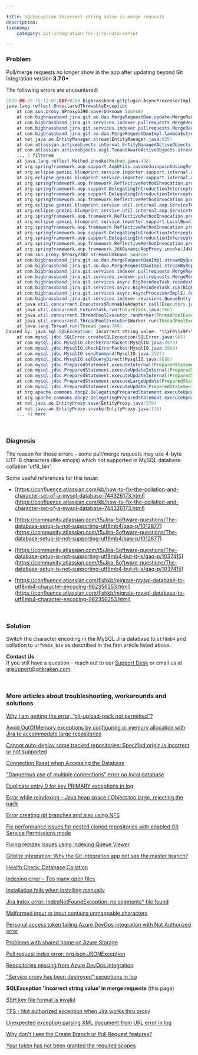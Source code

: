 ```yaml
---

title: SQLException Incorrect string value in merge requests
description:
taxonomy:
    category: git-integration-for-jira-data-center

---
```


<!-- TROUBLESHOOTING -->

### Problem

Pull/merge requests no longer show in the app after updating beyond Git Integration version **3.7.0+**.

The following errors are encountered:

```java
2020-09-28 15:12:01,087+0200 bigbrassband-gitplugin-AsyncProcessorImpl:thread - 0 ERROR      [c.b.j.g.services.async.BigReindexTask] Error retrieving merge/pull requests for repoId = 119
java.lang.reflect.UndeclaredThrowableException
	at com.sun.proxy.$Proxy5398.save(Unknown Source)
	at com.bigbrassband.jira.git.ao.dao.MergeRequestDao.update(MergeRequestDao.java:38)
	at com.bigbrassband.jira.git.services.indexer.pullrequests.MergeRequestRetrieverImpl.updateIfChanged(MergeRequestRetrieverImpl.java:185)
	at com.bigbrassband.jira.git.services.indexer.pullrequests.MergeRequestRetrieverImpl.lambda$updateMergeRequestsFull$2(MergeRequestRetrieverImpl.java:122)
	at com.bigbrassband.jira.git.ao.dao.MergeRequestDaoImpl.lambda$streamByQuery$1(MergeRequestDaoImpl.java:47)
	at net.java.ao.EntityManager.stream(EntityManager.java:825)
	at com.atlassian.activeobjects.internal.EntityManagedActiveObjects.stream(EntityManagedActiveObjects.java:164)
	at com.atlassian.activeobjects.osgi.TenantAwareActiveObjects.stream(TenantAwareActiveObjects.java:316)
	... 2 filtered
	at java.lang.reflect.Method.invoke(Method.java:498)
	at org.springframework.aop.support.AopUtils.invokeJoinpointUsingReflection(AopUtils.java:302)
	at org.eclipse.gemini.blueprint.service.importer.support.internal.aop.ServiceInvoker.doInvoke(ServiceInvoker.java:56)
	at org.eclipse.gemini.blueprint.service.importer.support.internal.aop.ServiceInvoker.invoke(ServiceInvoker.java:60)
	at org.springframework.aop.framework.ReflectiveMethodInvocation.proceed(ReflectiveMethodInvocation.java:179)
	at org.springframework.aop.support.DelegatingIntroductionInterceptor.doProceed(DelegatingIntroductionInterceptor.java:133)
	at org.springframework.aop.support.DelegatingIntroductionInterceptor.invoke(DelegatingIntroductionInterceptor.java:121)
	at org.springframework.aop.framework.ReflectiveMethodInvocation.proceed(ReflectiveMethodInvocation.java:179)
	at org.eclipse.gemini.blueprint.service.util.internal.aop.ServiceTCCLInterceptor.invokeUnprivileged(ServiceTCCLInterceptor.java:70)
	at org.eclipse.gemini.blueprint.service.util.internal.aop.ServiceTCCLInterceptor.invoke(ServiceTCCLInterceptor.java:53)
	at org.springframework.aop.framework.ReflectiveMethodInvocation.proceed(ReflectiveMethodInvocation.java:179)
	at org.eclipse.gemini.blueprint.service.importer.support.LocalBundleContextAdvice.invoke(LocalBundleContextAdvice.java:57)
	at org.springframework.aop.framework.ReflectiveMethodInvocation.proceed(ReflectiveMethodInvocation.java:179)
	at org.springframework.aop.support.DelegatingIntroductionInterceptor.doProceed(DelegatingIntroductionInterceptor.java:133)
	at org.springframework.aop.support.DelegatingIntroductionInterceptor.invoke(DelegatingIntroductionInterceptor.java:121)
	at org.springframework.aop.framework.ReflectiveMethodInvocation.proceed(ReflectiveMethodInvocation.java:179)
	at org.springframework.aop.framework.JdkDynamicAopProxy.invoke(JdkDynamicAopProxy.java:208)
	at com.sun.proxy.$Proxy2382.stream(Unknown Source)
	at com.bigbrassband.jira.git.ao.dao.MergeRequestDaoImpl.streamByQuery(MergeRequestDaoImpl.java:46)
	at com.bigbrassband.jira.git.ao.dao.MergeRequestDaoImpl.streamByRepoId(MergeRequestDaoImpl.java:37)
	at com.bigbrassband.jira.git.services.indexer.pullrequests.MergeRequestRetrieverImpl.updateMergeRequestsFull(MergeRequestRetrieverImpl.java:118)
	at com.bigbrassband.jira.git.services.indexer.pullrequests.MergeRequestRetrieverImpl.updateMergeRequests(MergeRequestRetrieverImpl.java:90)
	at com.bigbrassband.jira.git.services.async.BigReindexTask.reindexMergeRequests(BigReindexTask.java:245)
	at com.bigbrassband.jira.git.services.async.BigReindexTask.run(BigReindexTask.java:133)
	at com.bigbrassband.jira.git.services.async.AsyncProcessorImpl$1.doRun(AsyncProcessorImpl.java:86)
	at com.bigbrassband.jira.git.services.indexer.revisions.QueueEntry.run(QueueEntry.java:90)
	at java.util.concurrent.Executors$RunnableAdapter.call(Executors.java:511)
	at java.util.concurrent.FutureTask.run(FutureTask.java:266)
	at java.util.concurrent.ThreadPoolExecutor.runWorker(ThreadPoolExecutor.java:1149)
	at java.util.concurrent.ThreadPoolExecutor$Worker.run(ThreadPoolExecutor.java:624)
	at java.lang.Thread.run(Thread.java:748)
Caused by: java.sql.SQLException: Incorrect string value: '\\xF0\\x9F\\x8E\\x84 C...' for column 'TITLE' at row 1
	at com.mysql.jdbc.SQLError.createSQLException(SQLError.java:965)
	at com.mysql.jdbc.MysqlIO.checkErrorPacket(MysqlIO.java:3973)
	at com.mysql.jdbc.MysqlIO.checkErrorPacket(MysqlIO.java:3909)
	at com.mysql.jdbc.MysqlIO.sendCommand(MysqlIO.java:2527)
	at com.mysql.jdbc.MysqlIO.sqlQueryDirect(MysqlIO.java:2680)
	at com.mysql.jdbc.PreparedStatement.executeInternal(PreparedStatement.java:1858)
	at com.mysql.jdbc.PreparedStatement.executeUpdateInternal(PreparedStatement.java:2079)
	at com.mysql.jdbc.PreparedStatement.executeUpdateInternal(PreparedStatement.java:2013)
	at com.mysql.jdbc.PreparedStatement.executeLargeUpdate(PreparedStatement.java:5104)
	at com.mysql.jdbc.PreparedStatement.executeUpdate(PreparedStatement.java:1998)
	at org.apache.commons.dbcp2.DelegatingPreparedStatement.executeUpdate(DelegatingPreparedStatement.java:98)
	at org.apache.commons.dbcp2.DelegatingPreparedStatement.executeUpdate(DelegatingPreparedStatement.java:98)
	at net.java.ao.EntityProxy.save(EntityProxy.java:579)
	at net.java.ao.EntityProxy.invoke(EntityProxy.java:115)
	... 41 more
```

&nbsp;

### Diagnosis

The reason for these errors – some pull/merge requests may use 4-byte UTF-8 characters (like emojis) which not supported in MySQL database collation 'utf8\_bin'.

Some useful references for this issue:

*   [https://confluence.atlassian.com/kb/how-to-fix-the-collation-and-character-set-of-a-mysql-database-744326173.html](https://confluence.atlassian.com/kb/how-to-fix-the-collation-and-character-set-of-a-mysql-database-744326173.html)

*   [https://community.atlassian.com/t5/Jira-Software-questions/The-database-setup-is-not-supporting-utf8mb4/qaq-p/1012877](https://community.atlassian.com/t5/Jira-Software-questions/The-database-setup-is-not-supporting-utf8mb4/qaq-p/1012877)

*   [https://community.atlassian.com/t5/Jira-Software-questions/The-database-setup-is-not-supporting-utf8mb4-but-it-is/qaq-p/1037415](https://community.atlassian.com/t5/Jira-Software-questions/The-database-setup-is-not-supporting-utf8mb4-but-it-is/qaq-p/1037415)

*   [https://confluence.atlassian.com/fishkb/migrate-mysql-database-to-utf8mb4-character-encoding-962356253.html](https://confluence.atlassian.com/fishkb/migrate-mysql-database-to-utf8mb4-character-encoding-962356253.html)

&nbsp;

### Solution

Switch the character encoding in the MySQL Jira database to `utf8mb4` and collation to `utf8mb4_bin` as described in the first article listed above.

<div class="bbb-callout bbb--info">
    <div class="irow">
    <div class="ilogobox">
        <span class="logoimg"></span>
    </div>
    <div class="imsgbox">
        <b>Contact Us</b><br>
        If you still have a question - reach out to our <a href='https://help.gitkraken.com/git-integration-for-jira-data-center/gij-self-hosted-contact-support/'>Support Desk</a> or email us at <a href='mailto:gijsupport@gitkraken.com'>gijsupport@gitkraken.com</a>.
    </div>
    </div>
</div>

&nbsp;

### More articles about troubleshooting, workarounds and solutions

[Why I am getting the error, “git-upload-pack not permitted”?](/git-integration-for-jira-data-center/why-i-am-getting-the-error-git-upload-pack-not-permitted-gij-self-managed/)

[Avoid OutOfMemory exceptions by configuring or memory allocation with Jira to accommodate large repositories](/git-integration-for-jira-data-center/avoid-outofmemory-exceptions-by-configuring-or-memory-allocation-with-jira-to-accommodate-large-repositories-gij-self-managed)

[Cannot auto-deploy some tracked repositories: Specified origin is incorrect or not supported](/git-integration-for-jira-data-center/Cannot-auto-deploy-some-tracked-repositories-gij-self-managed)

[Connection Reset when Accessing the Database](/git-integration-for-jira-data-center/Connection-reset-when-accessing-the-database-gij-self-managed)

["Dangerous use of multiple connections" error on local database](/git-integration-for-jira-data-center/Dangerous-use-of-multiple-connections-error-on-local-database-gij-self-managed)

[Duplicate entry 0 for key PRIMARY exceptions in log](/git-integration-for-jira-data-center/Duplicate-entry-0-for-key-PRIMARY-exceptions-in-log-gij-self-managed)

[Error while reindexing – Java heap space / Object too large, rejecting the pack](/git-integration-for-jira-data-center/Error-while-reindexing-Java-heap-space-Object-too-large,-rejecting-the-pack-gij-self-managed)

[Error creating git branches and also using NFS](/git-integration-for-jira-data-center/error-creating-git-branches-gitlabpropertiesnotinitializedexception-and-using-nfs-gij-self-managed)

[Fix performance issues for nested cloned repositories with enabled Git Service Permissions mode](/git-integration-for-jira-data-center/Fix-performance-issues-for-nested-cloned-repositories-with-enabled-secure-mode-gij-self-managed)

[Fixing reindex issues using Indexing Queue Viewer](/git-integration-for-jira-data-center/fixing-reindex-issues-using-indexing-queue-viewer)

[Gitolite integration: Why the Git integration app not see the master branch?](/git-integration-for-jira-data-center/Gitolite-integration--why-the-Git-integration-app-not-see-the-master-branch-gij-self-managed)

[Health Check: Database Collation](/git-integration-for-jira-data-center/Health-check--database-collation-gij-self-managed)

[Indexing error – Too many open files](/git-integration-for-jira-data-center/Indexing-error-Too-many-open-files-gij-self-managed)

[Installation fails when installing manually](/git-integration-for-jira-data-center/Installation-fails-when-installing-manually-gij-self-managed)

[Jira index error: IndexNotFoundException: no segments* file found](/git-integration-for-jira-data-center/Jira-index-error--IndexNotFoundException--no-segments-file-found)

[Malformed input or input contains unmappable characters](/git-integration-for-jira-data-center/Malformed-input-or-input-contains-unmappable-characters-gij-self-managed)

[Personal access token failing Azure DevOps integration with Not Authorized error](/git-integration-for-jira-data-center/Personal-access-token-failing-azure-devops-integration-with-Not-Authorized-error-gij-self-managed)

[Problems with shared home on Azure Storage](/git-integration-for-jira-data-center/Problems-with-shared-home-on-azure-storage-gij-self-managed)

[Pull request index error: org.json.JSONException](/git-integration-for-jira-data-center/Pull-request-index-error--JSONException-gij-self-managed)

[Repositories missing from Azure DevOps integration](/git-integration-for-jira-data-center/Repositories-missing-from-azure-devops-integration-gij-self-managed)

["Service proxy has been destroyed" exceptions in log](/git-integration-for-jira-data-center/service-proxy-has-been-destroyed-exceptions-in-log-gij-self-managed)

**SQLException 'Incorrect string value' in merge requests** (this page)

[SSH key file format is invalid](/git-integration-for-jira-data-center/ssh-key-file-format-is-invalid-gij-self-managed)

[TFS - Not authorized exception when Jira works thru proxy](/git-integration-for-jira-data-center/tfs-not-authorized-exception-when-jira-works-thru-proxy-gij-self-managed)

[Unexpected exception parsing XML document from URL error in log](/git-integration-for-jira-data-center/Unexpected-exception-parsing-XML-document-from-URL-error-in-log-gij-self-managed)

[Why don't I see the Create Branch or Pull Request features?](/git-integration-for-jira-data-center/why-dont-i-see-the-create-branch-or-pull-request-features-gij-self-managed)

[Your token has not been granted the required scopes](/git-integration-for-jira-data-center/Your-token-has-not-been-granted-the-required-scopes-gij-self-managed)

